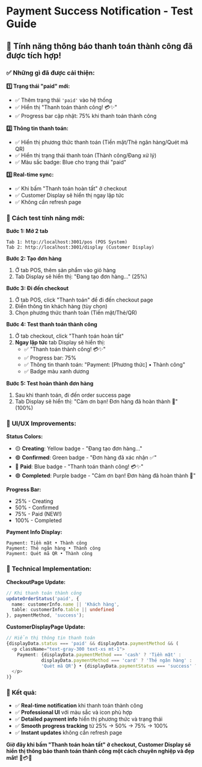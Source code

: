 # Payment Success Notification - Test Guide

## 🎉 **Tính năng thông báo thanh toán thành công đã được tích hợp!**

### ✅ **Những gì đã được cải thiện:**

**1️⃣ Trạng thái "paid" mới:**
- ✅ Thêm trạng thái `'paid'` vào hệ thống
- ✅ Hiển thị "Thanh toán thành công! 💳✨"
- ✅ Progress bar cập nhật: 75% khi thanh toán thành công

**2️⃣ Thông tin thanh toán:**
- ✅ Hiển thị phương thức thanh toán (Tiền mặt/Thẻ ngân hàng/Quét mã QR)
- ✅ Hiển thị trạng thái thanh toán (Thành công/Đang xử lý)
- ✅ Màu sắc badge: Blue cho trạng thái "paid"

**3️⃣ Real-time sync:**
- ✅ Khi bấm "Thanh toán hoàn tất" ở checkout
- ✅ Customer Display sẽ hiển thị ngay lập tức
- ✅ Không cần refresh page

### 🧪 **Cách test tính năng mới:**

**Bước 1: Mở 2 tab**
```
Tab 1: http://localhost:3001/pos (POS System)
Tab 2: http://localhost:3001/display (Customer Display)
```

**Bước 2: Tạo đơn hàng**
1. Ở tab POS, thêm sản phẩm vào giỏ hàng
2. Tab Display sẽ hiển thị: "Đang tạo đơn hàng..." (25%)

**Bước 3: Đi đến checkout**
1. Ở tab POS, click "Thanh toán" để đi đến checkout page
2. Điền thông tin khách hàng (tùy chọn)
3. Chọn phương thức thanh toán (Tiền mặt/Thẻ/QR)

**Bước 4: Test thanh toán thành công**
1. Ở tab checkout, click "Thanh toán hoàn tất"
2. **Ngay lập tức** tab Display sẽ hiển thị:
   - ✅ "Thanh toán thành công! 💳✨"
   - ✅ Progress bar: 75%
   - ✅ Thông tin thanh toán: "Payment: [Phương thức] • Thành công"
   - ✅ Badge màu xanh dương

**Bước 5: Test hoàn thành đơn hàng**
1. Sau khi thanh toán, đi đến order success page
2. Tab Display sẽ hiển thị: "Cảm ơn bạn! Đơn hàng đã hoàn thành 🎉" (100%)

### 🎨 **UI/UX Improvements:**

**Status Colors:**
- 🟡 **Creating**: Yellow badge - "Đang tạo đơn hàng..."
- 🟢 **Confirmed**: Green badge - "Đơn hàng đã xác nhận ✅"
- 🔵 **Paid**: Blue badge - "Thanh toán thành công! 💳✨"
- 🟣 **Completed**: Purple badge - "Cảm ơn bạn! Đơn hàng đã hoàn thành 🎉"

**Progress Bar:**
- 25% - Creating
- 50% - Confirmed  
- 75% - Paid (NEW!)
- 100% - Completed

**Payment Info Display:**
```
Payment: Tiền mặt • Thành công
Payment: Thẻ ngân hàng • Thành công
Payment: Quét mã QR • Thành công
```

### 🔧 **Technical Implementation:**

**CheckoutPage Update:**
```typescript
// Khi thanh toán thành công
updateOrderStatus('paid', {
  name: customerInfo.name || 'Khách hàng',
  table: customerInfo.table || undefined
}, paymentMethod, 'success');
```

**CustomerDisplayPage Update:**
```typescript
// Hiển thị thông tin thanh toán
{displayData.status === 'paid' && displayData.paymentMethod && (
  <p className="text-gray-300 text-xs mt-1">
    Payment: {displayData.paymentMethod === 'cash' ? 'Tiền mặt' : 
             displayData.paymentMethod === 'card' ? 'Thẻ ngân hàng' : 
             'Quét mã QR'} • {displayData.paymentStatus === 'success' ? 'Thành công' : 'Đang xử lý'}
  </p>
)}
```

### 🎯 **Kết quả:**

- ✅ **Real-time notification** khi thanh toán thành công
- ✅ **Professional UI** với màu sắc và icon phù hợp
- ✅ **Detailed payment info** hiển thị phương thức và trạng thái
- ✅ **Smooth progress tracking** từ 25% → 50% → 75% → 100%
- ✅ **Instant updates** không cần refresh page

**Giờ đây khi bấm "Thanh toán hoàn tất" ở checkout, Customer Display sẽ hiển thị thông báo thanh toán thành công một cách chuyên nghiệp và đẹp mắt!** 🎉💳✨
